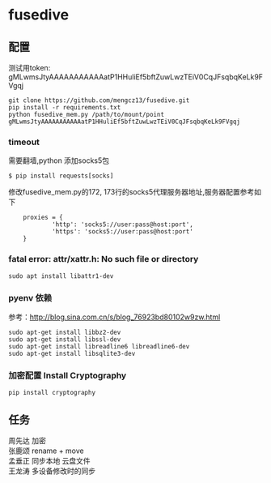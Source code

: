 # fusedive
## 配置
测试用token: gMLwmsJtyAAAAAAAAAAAatP1HHuliEf5bftZuwLwzTEiV0CqJFsqbqKeLk9FVgqj  
```
git clone https://github.com/mengcz13/fusedive.git  
pip install -r requirements.txt  
python fusedive_mem.py /path/to/mount/point gMLwmsJtyAAAAAAAAAAAatP1HHuliEf5bftZuwLwzTEiV0CqJFsqbqKeLk9FVgqj
```
### timeout
需要翻墙,python 添加socks5包  
```
$ pip install requests[socks]
```
修改fusedive_mem.py的172, 173行的socks5代理服务器地址,服务器配置参考如下
```
    proxies = {
            'http': 'socks5://user:pass@host:port',
            'https': 'socks5://user:pass@host:port'
    }
```
### fatal error: attr/xattr.h: No such file or directory
```
sudo apt install libattr1-dev  
```
### pyenv 依赖
参考：http://blog.sina.com.cn/s/blog_76923bd80102w9zw.html
```
sudo apt-get install libbz2-dev
sudo apt-get install libssl-dev
sudo apt-get install libreadline6 libreadline6-dev
sudo apt-get install libsqlite3-dev
```
### 加密配置 Install Cryptography
```
pip install cryptography  
```
## 任务
周先达 加密  
张鹿颂 rename + move  
孟垂正 同步本地 云盘文件  
王龙涛 多设备修改时的同步  
